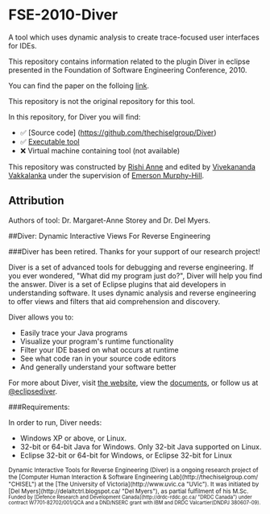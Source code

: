 # FSE-2010-Diver
 A tool which uses dynamic analysis to create trace-focused user interfaces for IDEs.

This repository contains information related to the plugin Diver in eclipse  presented in the Foundation of Software Engineering Conference, 2010.

You can find the paper on the folloing  [link](http://dl.acm.org/citation.cfm?id=1882291.1882351&coll=DL&dl=GUIDE&CFID=723011418&CFTOKEN=38876733).

This repository is not the original repository for this tool.

In this repository, for Diver you will find:


* :white_check_mark: [Source code] (https://github.com/thechiselgroup/Diver)
* :white_check_mark: [Executable tool](https://eclipsediver.wordpress.com/download/)
* :x: Virtual machine containing tool (not available)

This repository was constructed by [Rishi Anne](https://github.com/rishielnino) and edited by [Vivekananda Vakkalanka](https://github.com/vivekvkk) under the supervision of [Emerson Murphy-Hill](https://github.com/CaptainEmerson).

## Attribution

Authors of tool: Dr. Margaret-Anne Storey and Dr. Del Myers.





##Diver:  Dynamic Interactive Views For Reverse Engineering

###Diver has been retired. Thanks for your support of our research project!

Diver is a set of advanced tools for debugging and reverse engineering. If you ever wondered, "What did my program just do?", Diver will help you find the answer.  Diver is a set of Eclipse plugins that aid developers in understanding software. It uses dynamic analysis and reverse engineering to offer views and filters that aid comprehension and discovery.

Diver allows you to:

* Easily trace your Java programs
* Visualize your program's runtime functionality
* Filter your IDE based on what occurs at runtime
* See what code ran in your source code editors
* And generally understand your software better

For more about Diver, visit [the website](http://eclipsediver.wordpress.com "Diver on Wordpress"), view the [documents](http://eclipsediver.wordpress.com/docs "Diver Docs"), or follow us at [@eclipsediver](https://twitter.com/eclipsediver "Diver on Twitter").

###Requirements:

In order to run, Diver needs:

* Windows XP or above, or Linux. 
* 32-bit or 64-bit Java for Windows. Only 32-bit Java supported on Linux.
* Eclipse 32-bit or 64-bit for Windows, or Eclipse 32-bit for Linux


<sub>
Dynamic Interactive Tools for Reverse Engineering (Diver) is a ongoing research project of the [Computer Human Interaction & Software Engineering Lab](http://thechiselgroup.com/ "CHISEL") at the [The University of Victoria](http://www.uvic.ca "UVic").  It was initiated by [Del Myers](http://delaltctrl.blogspot.ca/ "Del Myers"), as partial fulfilment of his M.Sc.

<sub>
Funded by [Defence Research and Development Canada](http://drdc-rddc.gc.ca/ "DRDC Canada") under contract W7701-82702/001/QCA and a DND/NSERC grant with IBM and DRDC Valcartier(DNDPJ 380607-09).
